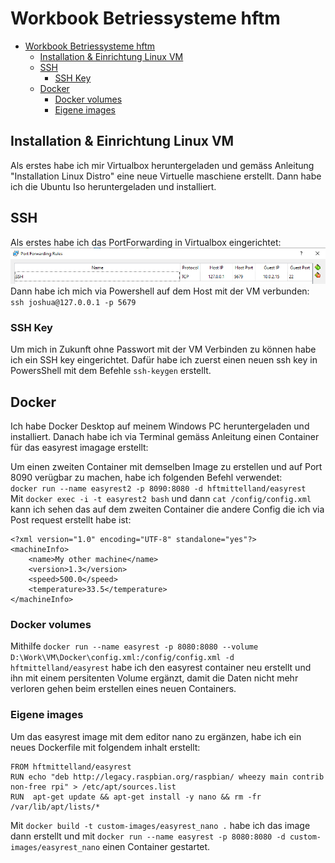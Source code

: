 # Workbook Betriessysteme hftm

- [Workbook Betriessysteme hftm](#workbook-betriessysteme-hftm)
  - [Installation & Einrichtung Linux VM](#installation--einrichtung-linux-vm)
  - [SSH](#ssh)
    - [SSH Key](#ssh-key)
  - [Docker](#docker)
    - [Docker volumes](#docker-volumes)
    - [Eigene images](#eigene-images)

## Installation & Einrichtung Linux VM
Als erstes habe ich mir Virtualbox heruntergeladen und gemäss Anleitung "Installation Linux Distro" eine neue Virtuelle maschiene erstellt. Dann habe ich die Ubuntu Iso heruntergeladen und installiert.

## SSH

Als erstes habe ich das PortForwarding in Virtualbox eingerichtet: 
![port-forwarding](images/PortForwarding.png)  
Dann habe ich mich via Powershell auf dem Host mit der VM verbunden: `ssh joshua@127.0.0.1 -p 5679`

### SSH Key
Um mich in Zukunft ohne Passwort mit der VM Verbinden zu können habe ich ein SSH key eingerichtet. Dafür habe ich zuerst einen neuen ssh key in PowersShell mit dem Befehle `ssh-keygen` erstellt.


## Docker
Ich habe Docker Desktop auf meinem Windows PC heruntergeladen und installiert.
Danach habe ich via Terminal gemäss Anleitung einen Container für das easyrest imagage erstellt:


Um einen zweiten Container mit demselben Image zu erstellen und auf Port 8090 verügbar zu machen, habe ich folgenden Befehl verwendet:  
`docker run --name easyrest2 -p 8090:8080 -d hftmittelland/easyrest`  
Mit `docker exec -i -t easyrest2 bash` und dann `cat /config/config.xml` kann ich sehen das auf dem zweiten Container die andere Config die ich via Post request erstellt habe ist:
```
<?xml version="1.0" encoding="UTF-8" standalone="yes"?>
<machineInfo>
    <name>My other machine</name>
    <version>1.3</version>
    <speed>500.0</speed>
    <temperature>33.5</temperature>
</machineInfo>
```

### Docker volumes
Mithilfe `docker run --name easyrest -p 8080:8080 --volume D:\Work\VM\Docker\config.xml:/config/config.xml -d hftmittelland/easyrest` habe ich den easyrest container neu erstellt und ihn mit einem persitenten Volume ergänzt, damit die Daten nicht mehr verloren gehen beim erstellen eines neuen Containers.

### Eigene images
Um das easyrest image mit dem editor nano zu ergänzen, habe ich ein neues Dockerfile mit folgendem inhalt erstellt:
``` 
FROM hftmittelland/easyrest
RUN echo "deb http://legacy.raspbian.org/raspbian/ wheezy main contrib non-free rpi" > /etc/apt/sources.list
RUN  apt-get update && apt-get install -y nano && rm -fr /var/lib/apt/lists/*
```
Mit `docker build -t custom-images/easyrest_nano .` habe ich das image dann erstellt und mit `docker run --name easyrest -p 8080:8080 -d custom-images/easyrest_nano` einen Container gestartet.